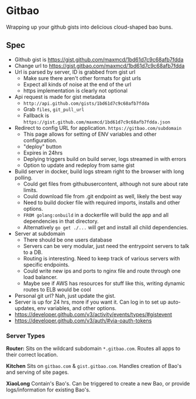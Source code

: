 # Gitbao

Wrapping up your github gists into delicious cloud-shaped bao buns. 

## Spec

 - Github gist is https://gist.github.com/maxmcd/1bd61d7c9c68afb7fdda
 - Change url to https://gist.gitbao.com/maxmcd/1bd61d7c9c68afb7fdda
 - Url is parsed by server, ID is grabbed from gist url
     + Make sure there aren't other formats for gist urls
     + Expect all kinds of noise at the end of the url
     + https implementation is clearly not optional
 - Api request is made for gist metadata
     + `http://api.github.com/gists/1bd61d7c9c68afb7fdda`
     + Grab `files`, `git_pull_url`
     + Fallback is `https://gist.github.com/maxmcd/1bd61d7c9c68afb7fdda.json`
 - Redirect to config URL for application. `https://gitbao.com/subdomain`
     + This page allows for setting of ENV variables and other configuration. 
     + "deploy" button
     + Expires in 24hrs
     + Deplying triggers build on build server, logs streamed in with errors
     + Option to update and redeploy from same gist
 - Build server in docker, build logs stream right to the browser with long polling. 
     + Could get files from githubusercontent, although not sure about rate limits. 
     + Could download file from .git endpoint as well, likely the best way
     + Need to build docker file with required imports, installs and other options.
     + `FROM golang:onbuild` in a dockerfile will build the app and all dependencies in that directory.
     + Alternatively `go get ./...` will get and install all child dependencies.
- Server at subdomain
    + There should be one users database
    + Servers can be very modular, just need the entrypoint servers to talk to a DB. 
    + Routing is interesting. Need to keep track of various servers with specific endpoints. 
    + Could write new ips and ports to nginx file and route through one load balancer.
    + Maybe see if AWS has resources for stuff like this, writing dynamic routes to ELB would be cool
 - Personal git url? Nah, just update the gist. 
 - Server is up for 24 hrs, more if you want it. Can log in to set up auto-updates, env variables, and other options. 
 - https://developer.github.com/v3/activity/events/types/#gistevent
 - https://developer.github.com/v3/auth/#via-oauth-tokens

### Server Types

**Router:**
Sits on the wildcard subdomain `*.gitbao.com`. Routes all apps to their correct location.

**Kitchen**
Sits on `gitbao.com` & `gist.gitbao.com`. Handles creation of Bao's and serving of site pages. 

**XiaoLong**
Contain's Bao's. Can be triggered to create a new Bao, or provide logs/information for existing Bao's. 
